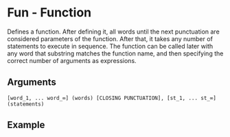 # Fun - Function

Defines a function. After defining it, all words until the next punctuation are considered parameters of the function. After that, it takes any number of statements to execute in sequence. The function can be called later with any word that substring matches the function name, and then specifying the correct number of arguments as expressions.

## Arguments

```[word_1, ... word_∞] (words) [CLOSING PUNCTUATION], [st_1, ... st_∞] (statements)```

## Example
<editor :code='`
Function Example
by Milo Jacobs and Lisa Perfunctory\n
fun factorial man.
	whe par man 1. ret 1..
	ret tim man factorial sub man 1...
was value factorial 5..
pri value.
`' 
:code-wordier="`
Function Example
by Milo Jacobs and Lisa Perfunctory\n
Fun factorial, man!
	When you compare man and one, do a thing. Return one answer!
	Return time, man. Factorials submit, man, one final time...
Was value a factorial or five rats in a trenchcoat?
Print a value, if you want!
`"
output-method='console'></editor>